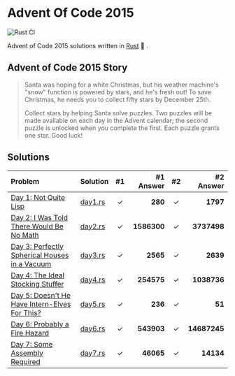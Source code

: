 # Advent Of Code 2015

![Rust CI](https://github.com/barsa2000/AOC2015/workflows/Rust%20CI/badge.svg)

Advent of Code 2015 solutions written in [Rust](https://www.rust-lang.org/) :crab: .

## Advent of Code 2015 Story

> Santa was hoping for a white Christmas, but his weather machine's "snow" function is powered by stars, and he's fresh out! To save Christmas, he needs you to collect fifty stars by December 25th.
>
>Collect stars by helping Santa solve puzzles. Two puzzles will be made available on each day in the Advent calendar; the second puzzle is unlocked when you complete the first. Each puzzle grants one star. Good luck!

## Solutions

| Problem                                                                                | Solution               | #1  |  #1 Answer  | #2  |      #2 Answer |
| :--------------------------------------------------------------------------------      | :--------------------- | :-: | ----------: | :-: | -------------: |
| [Day 1: Not Quite Lisp](https://adventofcode.com/2015/day/1)                           | [day1.rs](src/day1.rs) |  ✓  |     **280** |  ✓  |       **1797** |
| [Day 2: I Was Told There Would Be No Math](https://adventofcode.com/2015/day/2)        | [day2.rs](src/day2.rs) |  ✓  | **1586300** |  ✓  |    **3737498** |
| [Day 3: Perfectly Spherical Houses in a Vacuum](https://adventofcode.com/2015/day/3)   | [day3.rs](src/day3.rs) |  ✓  |    **2565** |  ✓  |       **2639** |
| [Day 4: The Ideal Stocking Stuffer](https://adventofcode.com/2015/day/4)               | [day4.rs](src/day4.rs) |  ✓  |  **254575** |  ✓  |    **1038736** |
| [Day 5: Doesn't He Have Intern-Elves For This?](https://adventofcode.com/2015/day/5)   | [day5.rs](src/day5.rs) |  ✓  |     **236** |  ✓  |         **51** |
| [Day 6: Probably a Fire Hazard](https://adventofcode.com/2015/day/6)                   | [day6.rs](src/day6.rs) |  ✓  |  **543903** |  ✓  |   **14687245** |
| [Day 7: Some Assembly Required](https://adventofcode.com/2015/day/7)                   | [day7.rs](src/day7.rs) |  ✓  |   **46065** |  ✓  |      **14134** |
